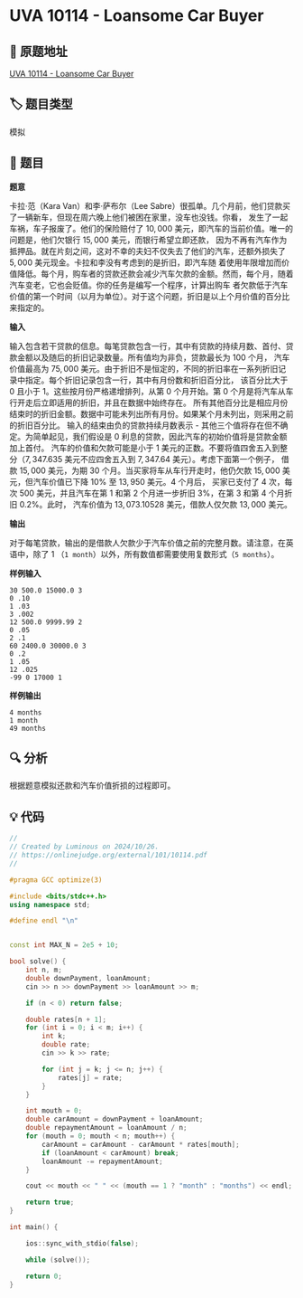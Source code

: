 # UVA 10114 - Loansome Car Buyer

## 🚀 原题地址

[UVA 10114 - Loansome Car Buyer](https://onlinejudge.org/external/101/10114.pdf)

## 🏷️ 题目类型

模拟

## 📜 题目

**题意**

卡拉·范（Kara Van）和李·萨布尔（Lee Sabre）很孤单。几个月前，他们贷款买了一辆新车，但现在周六晚上他们被困在家里，没车也没钱。你看，
发生了一起车祸，车子报废了。他们的保险赔付了 $10,000$ 美元，即汽车的当前价值。唯一的问题是，他们欠银行 $15,000$ 美元，而银行希望立即还款，
因为不再有汽车作为抵押品。就在片刻之间，这对不幸的夫妇不仅失去了他们的汽车，还额外损失了 $5,000$ 美元现金。卡拉和李没有考虑到的是折旧，即汽车随
着使用年限增加而价值降低。每个月，购车者的贷款还款会减少汽车欠款的金额。然而，每个月，随着汽车变老，它也会贬值。你的任务是编写一个程序，计算出购车
者欠款低于汽车价值的第一个时间（以月为单位）。对于这个问题，折旧是以上个月价值的百分比来指定的。

**输入**

输入包含若干贷款的信息。每笔贷款包含一行，其中有贷款的持续月数、首付、贷款金额以及随后的折旧记录数量。所有值均为非负，贷款最长为 $100$ 个月，
汽车价值最高为 $75,000$ 美元。由于折旧不是恒定的，不同的折旧率在一系列折旧记录中指定。每个折旧记录包含一行，其中有月份数和折旧百分比，
该百分比大于 $0$ 且小于 $1$。这些按月份严格递增排列，从第 $0$ 个月开始。第 $0$ 个月是将汽车从车行开走后立即适用的折旧，并且在数据中始终存在。
所有其他百分比是相应月份结束时的折旧金额。数据中可能未列出所有月份。如果某个月未列出，则采用之前的折旧百分比。
输入的结束由负的贷款持续月数表示 - 其他三个值将存在但不确定。为简单起见，我们假设是 $0%$ 利息的贷款，因此汽车的初始价值将是贷款金额加上首付。
汽车的价值和欠款可能是小于 $1$ 美元的正数。不要将值四舍五入到整分（$7,347.635$ 美元不应四舍五入到 $7,347.64$ 美元）。考虑下面第一个例子，
借款 $15,000$ 美元，为期 $30$ 个月。当买家将车从车行开走时，他仍欠款 $15,000$ 美元，但汽车价值已下降 $10\%$ 至 $13,950$ 美元。$4$ 个月后，
买家已支付了 $4$ 次，每次 $500$ 美元，并且汽车在第 $1$ 和第 $2$ 个月进一步折旧 $3\%$，在第 $3$ 和第 $4$ 个月折旧 $0.2\%$。此时，
汽车价值为 $13,073.10528$ 美元，借款人仅欠款 $13,000$ 美元。

**输出**

对于每笔贷款，输出的是借款人欠款少于汽车价值之前的完整月数。请注意，在英语中，除了 $1$ （`1 month`）以外，所有数值都需要使用复数形式（`5 months`）。

**样例输入**

```text
30 500.0 15000.0 3
0 .10
1 .03
3 .002
12 500.0 9999.99 2
0 .05
2 .1
60 2400.0 30000.0 3
0 .2
1 .05
12 .025
-99 0 17000 1
```

**样例输出**

```text
4 months
1 month
49 months
```

## 🔍 分析

根据题意模拟还款和汽车价值折损的过程即可。

## 💡 代码

```C++
//
// Created by Luminous on 2024/10/26.
// https://onlinejudge.org/external/101/10114.pdf
//

#pragma GCC optimize(3)

#include <bits/stdc++.h>
using namespace std;

#define endl "\n"


const int MAX_N = 2e5 + 10;

bool solve() {
    int n, m;
    double downPayment, loanAmount;
    cin >> n >> downPayment >> loanAmount >> m;

    if (n < 0) return false;

    double rates[n + 1];
    for (int i = 0; i < m; i++) {
        int k;
        double rate;
        cin >> k >> rate;

        for (int j = k; j <= n; j++) {
            rates[j] = rate;
        }
    }

    int mouth = 0;
    double carAmount = downPayment + loanAmount;
    double repaymentAmount = loanAmount / n;
    for (mouth = 0; mouth < n; mouth++) {
        carAmount = carAmount - carAmount * rates[mouth];
        if (loanAmount < carAmount) break;
        loanAmount -= repaymentAmount;
    }

    cout << mouth << " " << (mouth == 1 ? "month" : "months") << endl;

    return true;
}

int main() {

    ios::sync_with_stdio(false);

    while (solve());

    return 0;
}
```